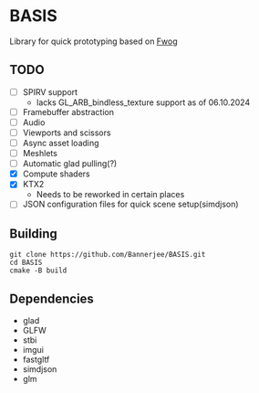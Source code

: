 # BASIS
Library for quick prototyping based on [Fwog](https://github.com/JuanDiegoMontoya/Fwog)

## TODO
 - [ ] SPIRV support
    * lacks GL_ARB_bindless_texture support as of 06.10.2024
 - [ ] Framebuffer abstraction
 - [ ] Audio
 - [ ] Viewports and scissors
 - [ ] Async asset loading
 - [ ] Meshlets
 - [ ] Automatic glad pulling(?)
 - [x] Compute shaders
 - [x] KTX2
    * Needs to be reworked in certain places
 - [ ] JSON configuration files for quick scene setup(simdjson)

## Building
```
git clone https://github.com/Bannerjee/BASIS.git
cd BASIS
cmake -B build
```
## Dependencies
* glad  
* GLFW  
* stbi  
* imgui
* fastgltf
* simdjson
* glm
